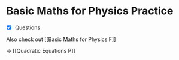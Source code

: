 # Basic Maths for Physics Practice
- [x] Questions



Also check out [[Basic Maths for Physics F]]

-> [[Quadratic Equations P]]